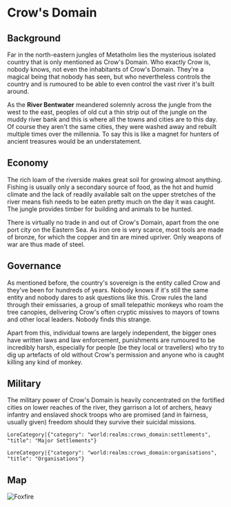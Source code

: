 # Crow's Domain

## Background

Far in the north-eastern jungles of Metatholm lies the mysterious isolated country that is only mentioned as Crow's Domain. Who exactly Crow is, nobody knows, not even the inhabitants of Crow's Domain. They're a magical being that nobody has seen, but who nevertheless controls the country and is rumoured to be able to even control the vast river it's built around.

As the **River Bentwater** meandered solemnly across the jungle from the west to the east, peoples of old cut a thin strip out of the jungle on the muddy river bank and this is where all the towns and cities are to this day. Of course they aren't the same cities, they were washed away and rebuilt multiple times over the millennia. To say this is like a magnet for hunters of ancient treasures would be an understatement.

## Economy

The rich loam of the riverside makes great soil for growing almost anything. Fishing is usually only a secondary source of food, as the hot and humid climate and the lack of readily available salt on the upper stretches of the river means fish needs to be eaten pretty much on the day it was caught. The jungle provides timber for building and animals to be hunted.

There is virtually no trade in and out of Crow's Domain, apart from the one port city on the Eastern Sea. As iron ore is very scarce, most tools are made of bronze, for which the copper and tin are mined upriver. Only weapons of war are thus made of steel.


## Governance

As mentioned before, the country's sovereign is the entity called Crow and they've been for hundreds of years. Nobody knows if it's still the same entity and nobody dares to ask questions like this. Crow rules the land through their emissaries, a group of small telepathic monkeys who roam the tree canopies, delivering Crow's often cryptic missives to mayors of towns and other local leaders. Nobody finds this strange.

Apart from this, individual towns are largely independent, the bigger ones have written laws and law enforcement, punishments are rumoured to be incredibly harsh, especially for people (be they local or travellers) who try to dig up artefacts of old without Crow's permission and anyone who is caught killing any kind of monkey.

## Military

The military power of Crow's Domain is heavily concentrated on the fortified cities on lower reaches of the river, they garrison a lot of archers, heavy infantry and enslaved shock troops who are promised (and in fairness, usually given) freedom should they survive their suicidal missions.

`LoreCategory|{"category": "world:realms:crows_domain:settlements", "title": "Major Settlements"}`

`LoreCategory|{"category": "world:realms:crows_domain:organisations", "title": "Organisations"}`

## Map

![Foxfire](/assets/lore/maps/crows_domain_en.jpg)


